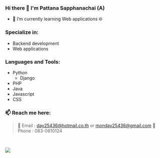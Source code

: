 ### Hi there 👋 I'm Pattana Sapphanachai (A)

<!--
**6210612831/6210612831** is a ✨ _special_ ✨ repository because its `README.md` (this file) appears on your GitHub profile.

Here are some ideas to get you started:

- 🔭 I’m currently working on ...
- 🌱 I’m currently learning ...
- 👯 I’m looking to collaborate on ...
- 🤔 I’m looking for help with ...
- 💬 Ask me about ...
- 📫 How to reach me: ...
- 😄 Pronouns: ...
- ⚡ Fun fact: ...
-->

- 🌱 I’m currently learning Web applications 🌐

### Specialize in:

- Backend development
- Web applications

### Languages and Tools:

- Python
  - Django
- PHP
- Java
- Javascript
- CSS

### 📫 Reach me here:

> 📧 Email : <day25436@hotmail.co.th> or <monday25436@gmail.com>
> 📱 Phone : 083-0610124

<br>

![](https://github-readme-stats.vercel.app/api?username=6210612831&count_private=true&show_icons=true&hide_border=true&theme=tokyonight)
